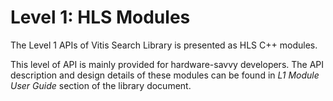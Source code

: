 # Level 1: HLS Modules

The Level 1 APIs of Vitis Search Library is presented as HLS C++ modules.

This level of API is mainly provided for hardware-savvy developers.
The API description and design details of these modules can be found
in _L1 Module User Guide_ section of the library document.
